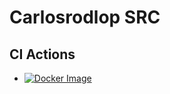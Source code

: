 # Carlosrodlop SRC

## CI Actions

* [![Docker Image](https://github.com/carlosrodlop/carlosrodlop-src/actions/workflows/docker-buildAndPush-devops.yml/badge.svg)](https://github.com/carlosrodlop/carlosrodlop-src/actions/workflows/docker-buildAndPush-devops.yml)